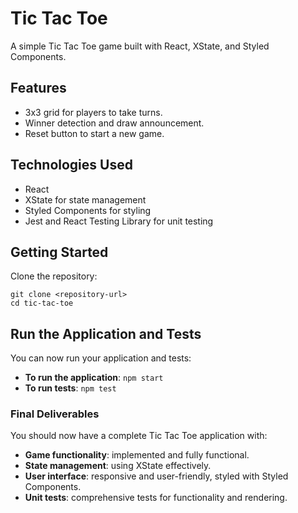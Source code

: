 # Tic Tac Toe

A simple Tic Tac Toe game built with React, XState, and Styled Components.

## Features

-   3x3 grid for players to take turns.
-   Winner detection and draw announcement.
-   Reset button to start a new game.

## Technologies Used

-   React
-   XState for state management
-   Styled Components for styling
-   Jest and React Testing Library for unit testing

## Getting Started

Clone the repository:

    git clone <repository-url>
    cd tic-tac-toe

## Run the Application and Tests

You can now run your application and tests:

-   **To run the application**: `npm start`
-   **To run tests**: `npm test`

### Final Deliverables

You should now have a complete Tic Tac Toe application with:

-   **Game functionality**: implemented and fully functional.
-   **State management**: using XState effectively.
-   **User interface**: responsive and user-friendly, styled with Styled Components.
-   **Unit tests**: comprehensive tests for functionality and rendering.
